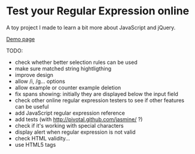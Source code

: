 Test your Regular Expression online
===================================

A toy project I made to learn a bit more about JavaScript and jQuery.

[Demo page](http://florent2.github.com/test-regexp-online/)

TODO:

* check whether better selection rules can be used
* make sure matched string hightligthing
* improve design
* allow /i, /g... options
* allow example or counter example deletion
* fix spans showing: initially they are displayed below the input field
* check other online regular expression testers to see if other features can be useful
* add JavaScript regular expression reference
* add tests (with http://pivotal.github.com/jasmine/ ?)
* check if it's working with special characters
* display alert when regular expression is not valid
* check HTML validity...
* use HTML5 tags